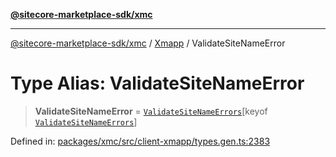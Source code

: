 [**@sitecore-marketplace-sdk/xmc**](../../../../README.md)

***

[@sitecore-marketplace-sdk/xmc](../../../../README.md) / [Xmapp](../README.md) / ValidateSiteNameError

# Type Alias: ValidateSiteNameError

> **ValidateSiteNameError** = [`ValidateSiteNameErrors`](ValidateSiteNameErrors.md)\[keyof [`ValidateSiteNameErrors`](ValidateSiteNameErrors.md)\]

Defined in: [packages/xmc/src/client-xmapp/types.gen.ts:2383](https://github.com/Sitecore/marketplace-sdk/blob/893df143248e67d8c66e942a96045542130259a0/packages/xmc/src/client-xmapp/types.gen.ts#L2383)
